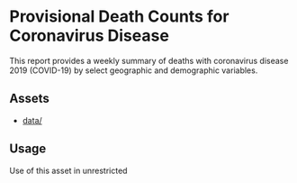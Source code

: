 # Provisional Death Counts for Coronavirus Disease
This report provides a weekly summary of deaths with coronavirus disease 2019 (COVID-19) by select geographic and demographic variables. 

## Assets
* [data/](data/)

## Usage
Use of this asset in unrestricted
